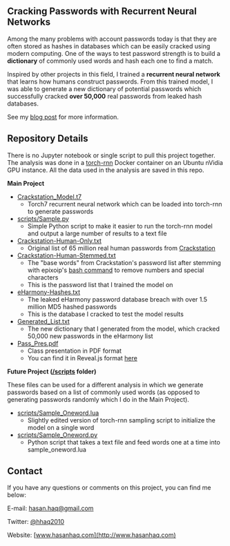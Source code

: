 ## Cracking Passwords with Recurrent Neural Networks

Among the many problems with account passwords today is that they are often stored as hashes in databases which can be easily cracked using modern computing. One of the ways to test password strength is to build a **dictionary** of commonly used words and hash each one to find a match.

Inspired by other projects in this field, I trained a **recurrent neural network** that learns how humans construct passwords. From this trained model, I was able to generate a new dictionary of potential passwords which successfully cracked **over 50,000** real passwords from leaked hash databases.

See my [blog post](https://www.hasanhaq.com/pass-rnn-1/) for more information.

## Repository Details

There is no Jupyter notebook or single script to pull this project together. The analysis was done in a [torch-rnn](https://github.com/jcjohnson/torch-rnn) Docker container on an Ubuntu nVidia GPU instance. All the data used in the analysis are saved in this repo.

**Main Project**
* [Crackstation_Model.t7](/crackstation_model.t7)
  * Torch7 recurrent neural network which can be loaded into torch-rnn to generate passwords
* [scripts/Sample.py](/scripts/sample.py)
  * Simple Python script to make it easier to run the torch-rnn model and output a large number of results to a text file 
* [Crackstation-Human-Only.txt](/crackstation-human-only.txt)
  * Original list of 65 million real human passwords from [Crackstation](https://crackstation.net/buy-crackstation-wordlist-password-cracking-dictionary.htm)
* [Crackstation-Human-Stemmed.txt](/crackstation-human-stemmed.txt)
  * The "base words" from Crackstation's password list after stemming with epixoip's [bash command](https://hashcat.net/forum/thread-1305.html) to remove numbers and special characters
  * This is the password list that I trained the model on
* [eHarmony-Hashes.txt](/eharmony-hashes.txt)
  * The leaked eHarmony password database breach with over 1.5 million MD5 hashed passwords
  * This is the database I cracked to test the model results
* [Generated_List.txt](/generated_list.txt)
  * The new dictionary that I generated from the model, which cracked 50,000 new passwords in the eHarmony list
* [Pass_Pres.pdf](/pass_pres.pdf)
  * Class presentation in PDF format
  * You can find it in Reveal.js format [here](http://pass.hh2010.me/)
  
**Future Project ([/scripts](/scripts) folder)**

These files can be used for a different analysis in which we generate passwords based on a list of commonly used words (as opposed to generating passwords randomly which I do in the Main Project).

* [scripts/Sample_Oneword.lua](/scripts/sample_oneword.lua)
  * Slightly edited version of torch-rnn sampling script to initialize the model on a single word
* [scripts/Sample_Oneword.py](/scripts/sample_oneword.py)
  * Python script that takes a text file and feed words one at a time into sample_oneword.lua

## Contact
If you have any questions or comments on this project, you can find me below:

E-mail: [hasan.haq@gmail.com](mailto:hasan.haq@gmail.com)

Twitter: [@hhaq2010](http://www.twitter.com/hhaq2010)

Website: [www.hasanhaq.com](http://www.hasanhaq.com)
